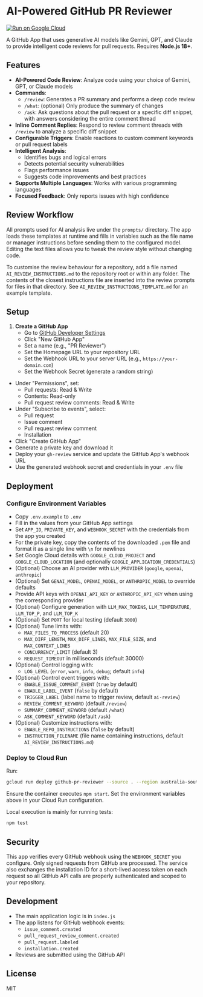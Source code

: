 # AI-Powered GitHub PR Reviewer

[![Run on Google Cloud](https://deploy.cloud.run/button.svg)](https://deploy.cloud.run)

A GitHub App that uses generative AI models like Gemini, GPT, and Claude to provide intelligent code reviews for pull requests. Requires **Node.js 18+**.

## Features

- **AI-Powered Code Review**: Analyze code using your choice of Gemini, GPT, or Claude models
- **Commands**:
  - `/review`: Generates a PR summary and performs a deep code review
  - `/what`: (optional) Only produce the summary of changes
  - `/ask`: Ask questions about the pull request or a specific diff snippet, with answers considering the entire comment thread
- **Inline Comment Replies**: Respond to review comment threads with `/review` to analyze a specific diff snippet
- **Configurable Triggers**: Enable reactions to custom comment keywords or pull request labels
- **Intelligent Analysis**:
  - Identifies bugs and logical errors
  - Detects potential security vulnerabilities
  - Flags performance issues
  - Suggests code improvements and best practices
- **Supports Multiple Languages**: Works with various programming languages
- **Focused Feedback**: Only reports issues with high confidence

## Review Workflow

All prompts used for AI analysis live under the `prompts/` directory. The app loads these templates at runtime and fills in variables such as the file name or manager instructions before sending them to the configured model. Editing the text files allows you to tweak the review style without changing code.

To customise the review behaviour for a repository, add a file named `AI_REVIEW_INSTRUCTIONS.md` to the repository root or within any folder. The contents of the closest instructions file are inserted into the review prompts for files in that directory. See `AI_REVIEW_INSTRUCTIONS_TEMPLATE.md` for an example template.

## Setup

1. **Create a GitHub App**
   - Go to [GitHub Developer Settings](https://github.com/settings/apps)
   - Click "New GitHub App"
   - Set a name (e.g., "PR Reviewer")
   - Set the Homepage URL to your repository URL
   - Set the Webhook URL to your server URL (e.g., `https://your-domain.com`)
   - Set the Webhook Secret (generate a random string)
  - Under "Permissions", set:
    - Pull requests: Read & Write
    - Contents: Read-only
    - Pull request review comments: Read & Write
  - Under "Subscribe to events", select:
    - Pull request
    - Issue comment
    - Pull request review comment
    - Installation
   - Click "Create GitHub App"
   - Generate a private key and download it
   - Deploy your `gh-review` service and update the GitHub App's webhook URL
   - Use the generated webhook secret and credentials in your `.env` file

## Deployment

### Configure Environment Variables
   - Copy `.env.example` to `.env`
   - Fill in the values from your GitHub App settings
   - Set `APP_ID`, `PRIVATE_KEY`, and `WEBHOOK_SECRET` with the credentials from the app you created
   - For the private key, copy the contents of the downloaded `.pem` file and format it as a single line with `\n` for newlines
   - Set Google Cloud details with `GOOGLE_CLOUD_PROJECT` and `GOOGLE_CLOUD_LOCATION` (and optionally `GOOGLE_APPLICATION_CREDENTIALS`)
   - (Optional) Choose an AI provider with `LLM_PROVIDER` (`google`, `openai`, `anthropic`)
   - (Optional) Set `GENAI_MODEL`, `OPENAI_MODEL`, or `ANTHROPIC_MODEL` to override defaults
  - Provide API keys with `OPENAI_API_KEY` or `ANTHROPIC_API_KEY` when using the
    corresponding provider
  - (Optional) Configure generation with `LLM_MAX_TOKENS`, `LLM_TEMPERATURE`,
    `LLM_TOP_P`, and `LLM_TOP_K`
  - (Optional) Set `PORT` for local testing (default `3000`)
   - (Optional) Tune limits with:
     - `MAX_FILES_TO_PROCESS` (default 20)
     - `MAX_DIFF_LENGTH`, `MAX_DIFF_LINES`, `MAX_FILE_SIZE`, and
       `MAX_CONTEXT_LINES`
     - `CONCURRENCY_LIMIT` (default 3)
     - `REQUEST_TIMEOUT` in milliseconds (default 30000)
   - (Optional) Control logging with:
     - `LOG_LEVEL` (`error`, `warn`, `info`, `debug`; default `info`)
   - (Optional) Control event triggers with:
     - `ENABLE_ISSUE_COMMENT_EVENT` (`true` by default)
     - `ENABLE_LABEL_EVENT` (`false` by default)
     - `TRIGGER_LABEL` (label name to trigger review, default `ai-review`)
     - `REVIEW_COMMENT_KEYWORD` (default `/review`)
     - `SUMMARY_COMMENT_KEYWORD` (default `/what`)
     - `ASK_COMMENT_KEYWORD` (default `/ask`)
   - (Optional) Customize instructions with:
     - `ENABLE_REPO_INSTRUCTIONS` (`false` by default)
     - `INSTRUCTION_FILENAME` (file name containing instructions, default `AI_REVIEW_INSTRUCTIONS.md`)

### Deploy to Cloud Run

Run:
```bash
gcloud run deploy github-pr-reviewer --source . --region australia-southeast1
```
Ensure the container executes `npm start`.
Set the environment variables above in your Cloud Run configuration.

Local execution is mainly for running tests:
```bash
npm test
```

## Security

This app verifies every GitHub webhook using the `WEBHOOK_SECRET` you configure.
Only signed requests from GitHub are processed. The service also exchanges the
installation ID for a short-lived access token on each request so all GitHub API
calls are properly authenticated and scoped to your repository.

## Development

- The main application logic is in `index.js`
- The app listens for GitHub webhook events:
  - `issue_comment.created`
  - `pull_request_review_comment.created`
  - `pull_request.labeled`
  - `installation.created`
- Reviews are submitted using the GitHub API


## License

MIT
